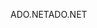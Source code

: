 <span data-ttu-id="c5ee5-101">ADO.NET</span><span class="sxs-lookup"><span data-stu-id="c5ee5-101">ADO.NET</span></span>